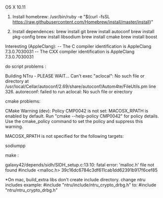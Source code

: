 OS X 10.11

1. Install homebrew:
	/usr/bin/ruby -e 
"$(curl -fsSL https://raw.githubusercontent.com/Homebrew/install/master/install)"

2. Install dependences:
	brew install git
	brew install autoconf
	brew install pkg-config
	brew install libsodium
	brew install cmake
	brew install boost

Interesting (AppleClang):
-- The C compiler identification is AppleClang 7.3.0.7030031
-- The CXX compiler identification is AppleClang 7.3.0.7030031

do script problems :

Building NTru - PLEASE WAIT...
Can't exec "aclocal": No such file or directory at /usr/local/Cellar/autoconf/2.69/share/autoconf/Autom4te/FileUtils.pm line 326.
autoreconf: failed to run aclocal: No such file or eirectory

cmake problems: 

CMake Warning (dev):
  Policy CMP0042 is not set: MACOSX_RPATH is enabled by default.  Run "cmake
  --help-policy CMP0042" for policy details.  Use the cmake_policy command to
  set the policy and suppress this warning.

  MACOSX_RPATH is not specified for the following targets:

   sodiumpp

make :

galaxy42/depends/sidh/SIDH_setup.c:13:10: fatal error: 'malloc.h' file not found
#include <malloc.h>
				39c16dc6784c3df611cab1dd62391b917f6cef85


*On mac, build_extra libs don't create include directory. 
change ntru includes example:
	#include "ntru/include/ntru_crypto_drbg.h"
to:
	#include "ntru/ntru_crypto_drbg.h"
